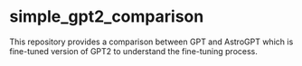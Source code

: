 # simple_gpt2_comparison
This repository provides a comparison between GPT and AstroGPT which is fine-tuned version of GPT2 to understand the fine-tuning process.

